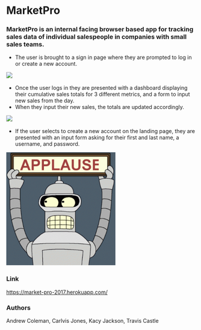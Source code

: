 # MarketPro

### MarketPro is an internal facing browser based app for tracking sales data of individual salespeople in companies with small sales teams.

* The user is brought to a sign in page where they are prompted to log in or create a new account.

<img src="https://media.giphy.com/media/XmaRLOlCHbMuA/giphy.gif" height="300"/>

* Once the user logs in they are presented with a dashboard displaying their cumulative sales totals for 3 different metrics, and a form to input new sales from the day.
* When they input their new sales, the totals are updated accordingly.

<img src="https://media.giphy.com/media/FcH6HcGkOlfOM/giphy.gif" height="300"/>

* If the user selects to create a new account on the landing page, they are presented with an input form asking for their first and last name, a username, and password.

<img src="https://github.com/andrewdavidcoleman/MarketPro/blob/Travis-Thur/bender-applause.gif" height="300"/>

### Link
https://market-pro-2017.herokuapp.com/

### Authors
Andrew Coleman, Carlvis Jones, Kacy Jackson, Travis Castle
